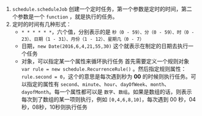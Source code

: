 1. `schedule.scheduleJob` 创建一个定时任务，第一个参数是定时的时间，第二个参数是一个 `function` ，就是执行的任务。
2. 定时的时间有几种形式：
    * `* * * * * *`，六个值，分别表示的是 `秒（0 - 59）、分（0 - 59）、时（0 - 23）、日期（1 - 31）、月份（1 - 12）、星期几（0 - 7）`
    * 日期，`new Date(2016,6,4,21,55,30)` 这个就表示在制定的日期去执行一个任务
    * 对象，可以指定某一个属性来循环执行任务 首先需要定义一个规则对象 `var rule = new schedule.RecurrenceRule()` 。然后指定规则属性： `rule.second = 0`，这个的意思是每次遇到秒为 **00** 的时候则执行任务。可以指定的属性有 `second`、`minute`、`hour`、`dayOfWeek`、`month`、`dayofMonth`。每一个属性都可以是 `数字`、`数组`。如果是数组的话，则表示每次到了数组的某一项则执行，例如 `[0,4,6,8,10]`，每次遇到 00 秒，04秒，08秒，10秒则执行任务